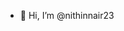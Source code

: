- 👋 Hi, I’m @nithinnair23

<!---
nithinnair23/nithinnair23 is a ✨ special ✨ repository because its `README.md` (this file) appears on your GitHub profile.
You can click the Preview link to take a look at your changes.
--->
